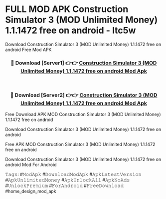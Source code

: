 # FULL MOD APK Construction Simulator 3 (MOD Unlimited Money) 1.1.1472 free on android - ltc5w
Download Construction Simulator 3 (MOD Unlimited Money) 1.1.1472 free on android Free Mod APK

<div align="center">
<h3>🔴 Download [Server1] 👉👉 <a href="https://apk-comot.site?title=Construction_Simulator_3_(MOD_Unlimited_Money)_1.1.1472_free_on_android">Construction Simulator 3 (MOD Unlimited Money) 1.1.1472 free on android Mod Apk</a></h3><br>

<h3>🔴 Download [Server2] 👉👉 <a href="https://apk-comot.site?title=Construction_Simulator_3_(MOD_Unlimited_Money)_1.1.1472_free_on_android">Construction Simulator 3 (MOD Unlimited Money) 1.1.1472 free on android Mod Apk</a></h3>
</div>


Free Download APK MOD Construction Simulator 3 (MOD Unlimited Money) 1.1.1472 free on android

Download Construction Simulator 3 (MOD Unlimited Money) 1.1.1472 free on android 

Free APK MOD Construction Simulator 3 (MOD Unlimited Money) 1.1.1472 free on android 

Download Construction Simulator 3 (MOD Unlimited Money) 1.1.1472 free on android Mod For Android

𝚃𝚊𝚐𝚜: #𝙼𝚘𝚍𝙰𝚙𝚔 #𝙳𝚘𝚠𝚗𝚕𝚘𝚊𝚍𝙼𝚘𝚍𝙰𝚙𝚔 #𝙰𝚙𝚔𝙻𝚊𝚝𝚎𝚜𝚝𝚅𝚎𝚛𝚜𝚒𝚘𝚗 #𝙰𝚙𝚔𝚄𝚗𝚕𝚒𝚖𝚒𝚝𝚎𝚍𝙼𝚘𝚗𝚎𝚢 #𝙰𝚙𝚔𝚄𝚗𝚕𝚘𝚌𝚔𝙰𝚕𝚕 #𝙰𝚙𝚔𝙽𝚘𝙰𝚍𝚜 #𝚄𝚗𝚕𝚘𝚌𝚔𝙿𝚛𝚎𝚖𝚒𝚞𝚖 #𝙵𝚘𝚛𝙰𝚗𝚍𝚛𝚘𝚒𝚍 #𝙵𝚛𝚎𝚎𝙳𝚘𝚠𝚗𝚕𝚘𝚊𝚍 #home_design_mod_apk